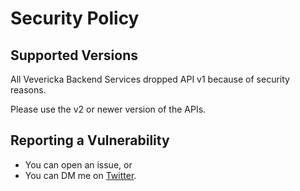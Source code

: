 # Security Policy

## Supported Versions

All Vevericka Backend Services dropped API v1 because of security reasons.

Please use the v2 or newer version of the APIs.

## Reporting a Vulnerability

* You can open an issue, or
* You can DM me on [Twitter](https://twitter.com/capreaee).
